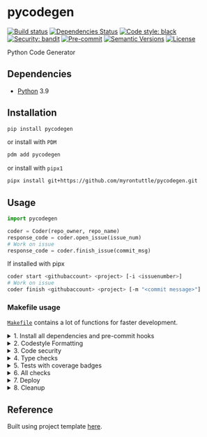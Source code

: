 # pycodegen

[![Build status](https://github.com/myrontuttle/pycodegen/workflows/build/badge.svg?branch=main&event=push)](https://github.com/myrontuttle/pycodegen/actions?query=workflow%3Abuild)
[![Dependencies Status](https://img.shields.io/badge/dependencies-up%20to%20date-brightgreen.svg)](https://github.com/myrontuttle/pycodegen/pulls?utf8=%E2%9C%93&q=is%3Apr%20author%3Aapp%2Fdependabot)
[![Code style: black](https://img.shields.io/badge/code%20style-black-000000.svg)](https://github.com/psf/black)
[![Security: bandit](https://img.shields.io/badge/security-bandit-green.svg)](https://github.com/PyCQA/bandit)
[![Pre-commit](https://img.shields.io/badge/pre--commit-enabled-brightgreen?logo=pre-commit&logoColor=white)](https://github.com/myrontuttle/pycodegen/blob/main/.pre-commit-config.yaml)
[![Semantic Versions](https://img.shields.io/badge/%20%20%F0%9F%93%A6%F0%9F%9A%80-semantic--versions-e10079.svg)](https://github.com/myrontuttle/pycodegen/releases)
[![License](https://img.shields.io/github/license/myrontuttle/pycodegen)](https://github.com/myrontuttle/pycodegen/blob/main/LICENSE)

Python Code Generator

## Dependencies

- [Python](https://www.python.org/) 3.9

## Installation

```bash
pip install pycodegen
```

or install with `PDM`

```bash
pdm add pycodegen
```

or install with `pipx1`

```bash
pipx install git+https://github.com/myrontuttle/pycodegen.git
```

## Usage

```python
import pycodegen

coder = Coder(repo_owner, repo_name)
response_code = coder.open_issue(issue_num)
# Work on issue
response_code = coder.finish_issue(commit_msg)
```

If installed with pipx
```bash
coder start <githubaccount> <project> [-i <issuenumber>]
# Work on issue
coder finish <githubaccount> <project> [-m "<commit message>"]
```

### Makefile usage

[`Makefile`](https://github.com/myrontuttle/pycodegen/blob/main/Makefile) contains a lot of functions for faster development.

<details>
<summary>1. Install all dependencies and pre-commit hooks</summary>
<p>

Install requirements:

```bash
make install
```

Update PDM

```bash
make update
```

Update all dev libraries to the latest version using one command

```bash
make update-dev-deps
```

</p>
</details>

<details>
<summary>2. Codestyle Formatting</summary>
<p>

Automatic formatting uses `autoflake`, `pyupgrade`, `isort` and `black`.

```bash
make format
```

Codestyle checks only, without rewriting files:

```bash
make check-codestyle
```

> Note: `check-codestyle` uses `isort`, `black` and `ruff` library

</p>
</details>

<details>
<summary>3. Code security</summary>
<p>

```bash
make check-security
```

This command launches `PDM` integrity checks as well as identifies security issues with `Bandit`.

```bash
make check-security
```

</p>
</details>

<details>
<summary>4. Type checks</summary>
<p>

Run `mypy` static type checker

```bash
make mypy
```

</p>
</details>

<details>
<summary>5. Tests with coverage badges</summary>
<p>

Run `pytest`

```bash
make test
```

</p>
</details>

<details>
<summary>6. All checks</summary>
<p>

Run all checks:

```bash
make check-all
```

the same as:

```bash
make check-style && make mypy && make check-safety && make test
```

</p>
</details>

<details>
<summary>7. Deploy</summary>
<p>
Prepare to deploy

```bash
make prepare-deploy
```

</p>
</details>

<details>
<summary>8. Cleanup</summary>
<p>
Delete pycache files

```bash
make pycache-remove
```

Remove package build

```bash
make build-remove
```

Remove .mypycache

```bash
make mypycache-remove
```

Or to remove all above run:

```bash
make cleanup
```

</p>
</details>

## Reference
Built using project template [here](https://github.com/myrontuttle/python-copier-template).
